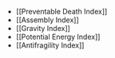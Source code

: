 - [[Preventable Death Index]]
- [[Assembly Index]]
- [[Gravity Index]]
- [[Potential Energy Index]]
- [[Antifragility Index]]